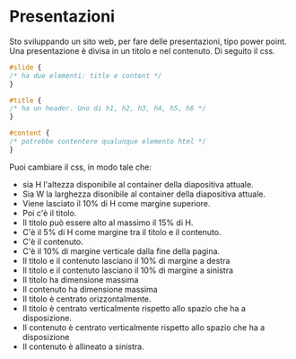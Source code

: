 # Presentazioni

Sto sviluppando un sito web, per fare delle presentazioni, tipo power point.  
Una presentazione è divisa in un titolo e nel contenuto. Di seguito il css.

```css
#slide {
/* ha due elementi: title e content */
}

#title {
/* ha un header. Uno di h1, h2, h3, h4, h5, h6 */
}

#content {
/* potrebbe contentere qualunque elemento html */
}
```

Puoi cambiare il css, in modo tale che:
- sia H l'altezza disponibile al container della diapositiva attuale.
- Sia W la larghezza disonibile al container della diapositiva attuale.
- Viene lasciato il 10% di H come margine superiore.
- Poi c'è il titolo.
- Il titolo può essere alto al massimo il 15% di H.
- C'è il 5% di H come margine tra il titolo e il contenuto.
- C'è il contenuto.
- C'è il 10% di margine verticale dalla fine della pagina.
- Il titolo e il contenuto lasciano il 10% di margine a destra
- Il titolo e il contenuto lasciano il 10% di margine a sinistra
- Il titolo ha dimensione massima
- Il contenuto ha dimensione massima
- Il titolo è centrato orizzontalmente.
- Il titolo è centrato verticalmente rispetto allo spazio che ha a disposizione.
- Il contenuto è centrato verticalmente rispetto allo spazio che ha a disposizione
- Il contenuto è allineato a sinistra.
